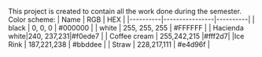 This project is created to contain all the work done during the semester.
Color scheme:
| Name     | RGB            | HEX      |
|----------|----------------|----------|
| black    | 0, 0, 0        | #000000 |
| white    | 255, 255, 255  | #FFFFFF |
| Hacienda white|240, 237,231|#f0ede7 |
| Coffee cream |  255,242,215 |#fff2d7|
|Ice Rink  | 187,221,238 | #bbddee |
| Straw  | 228,217,111 | #e4d96f |
